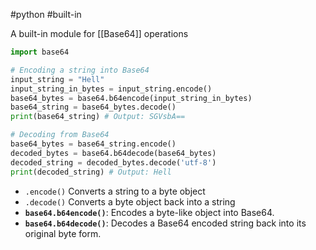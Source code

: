 #python #built-in

A built-in module for [[Base64]] operations
```python
import base64

# Encoding a string into Base64
input_string = "Hell"
input_string_in_bytes = input_string.encode()
base64_bytes = base64.b64encode(input_string_in_bytes)
base64_string = base64_bytes.decode()
print(base64_string) # Output: SGVsbA==

# Decoding from Base64
base64_bytes = base64_string.encode()
decoded_bytes = base64.b64decode(base64_bytes)
decoded_string = decoded_bytes.decode('utf-8')
print(decoded_string) # Output: Hell
```
- `.encode()` Converts a string to a byte object
- `.decode()` Converts a byte object back into a string
- **`base64.b64encode()`**: Encodes a byte-like object into Base64.
- **`base64.b64decode()`**: Decodes a Base64 encoded string back into its original byte form.